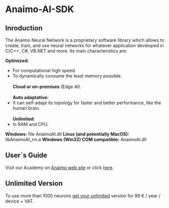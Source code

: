 # Anaimo-AI-SDK

## Inroduction
The Anaimo Neural Network is a proprietary software library which allows to create, train, and use neural networks for whatever application developed in C/C++, C#, VB.NET and more. Its main characteristics are:

**Optimized:**<br />
- For computational high speed.<br />
- To dynamically consume the least memory possible.<br />
<br />**Cloud or on-premises** (Edge AI).<br />
<br />**Auto adaptative:** <br />
- It can self-adapt its topology for faster and better performance, like the human brain.<br />
<br />**Unlimited:**<br />
- In RAM and CPU.

**Windows:** file AnaimoAI.dll
**Linux (and potentially MacOS):** libAnaimoAI_nn.a
**Windows (Win32) COM compatible:** AnaimoAI.dll

## User`s Guide
Visit our Academy on [Anaimo web site](https://anaimo.com/academy/) or click [here](https://anaimo.com/academy/neural-networks-users-guide/neural-networks-users-guide/).

## Unlimited Version
To use more than 1000 neurons [get your unlimited](https://anaimo.com/shop/) version for 99 € / year / device + VAT.
